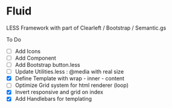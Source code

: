 Fluid
=====

LESS Framework with part of Clearleft / Bootstrap / Semantic.gs

To Do

- [ ] Add Icons
- [ ] Add Component
- [ ] Add Bootstrap button.less
- [ ] Update Utilities.less : @media with real size
- [x] Define Template with wrap - inner - content
- [ ] Optimize Grid system for html renderer (loop)
- [x] Invert responsive and grid on index
- [x] Add Handlebars for templating